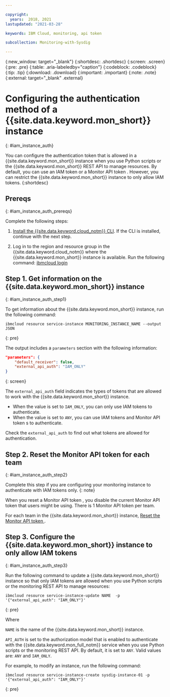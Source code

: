 ```yaml
---

copyright:
  years:  2018, 2021
lastupdated: "2021-03-28"

keywords: IBM Cloud, monitoring, api token

subcollection: Monitoring-with-Sysdig

---
```


{:new_window: target="_blank"}
{:shortdesc: .shortdesc}
{:screen: .screen}
{:pre: .pre}
{:table: .aria-labeledby="caption"}
{:codeblock: .codeblock}
{:tip: .tip}
{:download: .download}
{:important: .important}
{:note: .note}
{:external: target="_blank" .external}


# Configuring the authentication method of a {{site.data.keyword.mon_short}} instance
{: #iam_instance_auth}

You can configure the authentication token that is allowed in a {{site.data.keyword.mon_short}} instance when you use Python scripts or the {{site.data.keyword.mon_short}} REST API to manage resources. By default, you can use an IAM token or a Monitor API token . However, you can restrict the {{site.data.keyword.mon_short}} instance to only allow IAM tokens.
{:shortdesc}


## Prereqs
{: #iam_instance_auth_prereqs}

Complete the following steps:

1. [Install the {{site.data.keyword.cloud_notm}} CLI](/docs/cli?topic=cli-install-ibmcloud-cli). If the CLI is installed, continue with the next step.

2. Log in to the region and resource group in the {{site.data.keyword.cloud_notm}} where the {{site.data.keyword.mon_short}} instance is available. Run the following command: [ibmcloud login](/docs/cli?topic=cli-ibmcloud_cli#ibmcloud_login)



## Step 1. Get information on the {{site.data.keyword.mon_short}} instance
{: #iam_instance_auth_step1}

To get information about the {{site.data.keyword.mon_short}} instance, run the following command:

```
ibmcloud resource service-instance MONITORING_INSTANCE_NAME --output JSON
```
{: pre}

The output includes a `parameters` section with the following information:

```json
"parameters": {
    "default_receiver": false,
    "external_api_auth": "IAM_ONLY"
}
```
{: screen}

The `external_api_auth` field indicates the types of tokens that are allowed to work with the {{site.data.keyword.mon_short}} instance.
- When the value is set to `IAM_ONLY`, you can only use IAM tokens to authenticate.
- When the value is set to `ANY`, you can use IAM tokens and Monitor API token s to authenticate.

Check the `external_api_auth` to find out what tokens are allowed for authentication.

## Step 2. Reset the Monitor API token for each team
{: #iam_instance_auth_step2}

Complete this step if you are configuring your monitoring instance to authenticate with IAM tokens only.
{: note}

When you reset a Monitor API token , you disable the current Monitor API token that users might be using. There is 1 Monitor API token per team.

For each team in the {{site.data.keyword.mon_short}} instance, [Reset the Monitor API token ](/docs/Monitoring-with-Sysdig?topic=Monitoring-with-Sysdig-api_sysdig_token#api_token_reset). 

## Step 3. Configure the {{site.data.keyword.mon_short}} instance to only allow IAM tokens 
{: #iam_instance_auth_step3}

Run the following command to update a {{site.data.keyword.mon_short}} instance so that only IAM tokens are allowed when you use Python scripts or the monitoring REST API to manage resources:

```
ibmcloud resource service-instance-update NAME  -p '{"external_api_auth": "IAM_ONLY"}'
```
{: pre}

Where

`NAME` is the name of the {{site.data.keyword.mon_short}} instance.

`API_AUTH` is set to the authorization model that is enabled to authenticate with the {{site.data.keyword.mon_full_notm}} service when you use Python scripts or the monitoring REST API. By default, it is set to `ANY`. Valid values are: `ANY` and `IAM_ONLY`.

For example, to modify an instance, run the following command:

```
ibmcloud resource service-instance-create sysdig-instance-01 -p '{"external_api_auth": "IAM_ONLY"}'
```
{: pre}







